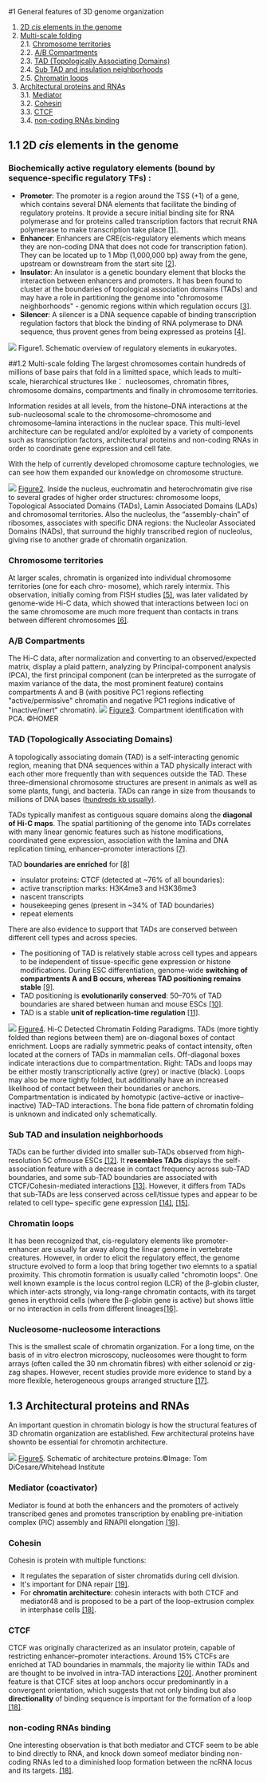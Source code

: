 #1 General features of 3D genome organization 
1. [2D *cis* elements in the genome](#11)
2. [Multi-scale folding](#12)<br>
    2.1. [Chromosome territories](#121)<br>
    2.2. [A/B Compartments](#122)<br>
    2.3. [TAD (Topologically Associating Domains)](#123)<br>
    2.4. [Sub TAD and insulation neighborhoods](#124)<br>
    2.5. [Chromatin loops](#125)<br>
3. [Architectural proteins and RNAs](#13)<br>
    3.1. [Mediator](#131)<br>
    3.2. [Cohesin](#132)<br>
    3.3. [CTCF](#133)<br>
    3.4. [non-coding RNAs binding](#134)<br>

## 1.1 2D *cis* elements in the genome<a name="11"></a>
### Biochemically active regulatory elements (bound by sequence-specific regulatory TFs) :
- **Promoter**: The promoter is a region around the TSS (+1) of a gene, which contains several DNA elements that facilitate the binding of regulatory proteins. It provide a secure initial binding site for RNA polymerase and for proteins called transcription factors that recruit RNA polymerase to make transcription take place [[1]](https://en.wikipedia.org/wiki/Promoter_\(genetics\)).
- **Enhancer**: Enhancers are CRE(cis-regulatory elements which means they are non-coding DNA that does not code for transcription fation). They can be located up to 1 Mbp (1,000,000 bp) away from the gene, upstream or downstream from the start site [[2]](https://en.wikipedia.org/wiki/Enhancer_\(genetics\)).
- **Insulator**: An insulator is a genetic boundary element that blocks the interaction between enhancers and promoters. It has been found to cluster at the boundaries of topological association domains (TADs) and may have a role in partitioning the genome into "chromosome neighborhoods" - genomic regions within which regulation occurs [[3]](https://ipfs.io/ipfs/QmXoypizjW3WknFiJnKLwHCnL72vedxjQkDDP1mXWo6uco/wiki/Insulator_\(genetics\).html).
- **Silencer**: A silencer is a DNA sequence capable of binding transcription regulation factors that block the binding of RNA polymerase to DNA sequence, thus provent genes from being expressed as proteins [[4]](https://en.wikipedia.org/wiki/Silencer_\(genetics\)).

![](/assets/promoter.png)
Figure1. Schematic overview of regulatory elements in eukaryotes.

##1.2 Multi-scale folding<a name="12"></a>
The largest chromosomes contain hundreds of millions of base pairs that fold in a limitted space, which leads to multi-scale, hierarchical structures like： nucleosomes, chromatin fibres, chromosome domains, compartments and finally in chromosome territories. 

Information resides at all levels, from the histone–DNA interactions at the sub-nucleosomal scale to the chromosome–chromosome and chromosome–lamina interactions in the nuclear space. This multi-level architecture can be regulated and/or exploited by a variety of components such as transcription factors, architectural proteins and non-coding RNAs in order to coordinate gene expression and cell fate.

With the help of currently developed chromosome capture technologies, we can see how them expanded our knowledge on chromosome structure.

![](/assets/20180629211526biophysics_201504585-1.jpg)
[Figure2](http://www.aimspress.com/article/10.3934/biophy.2015.4.585/figure.html).  Inside the nucleus, euchromatin and heterochromatin give rise to several grades of higher order structures: chromosome loops, Topological Associated Domains (TADs), Lamin Associated Domains (LADs) and chromosomal territories. Also the nucleolus, the “assembly-chain” of ribosomes, associates with specific DNA regions: the Nucleolar Associated Domains (NADs), that surround the highly transcribed region of nucleolus, giving rise to another grade of chromatin organization.


### Chromosome territories<a name="121"></a>
At larger scales, chromatin is organized into individual chromosome territories (one for each chro- mosome), which rarely intermix. This observation, initially coming from FISH studies [[5]](https://www.ncbi.nlm.nih.gov/pmc/articles/PMC282679/), was later validated by genome-wide Hi-C data, which showed that interactions between loci on the same chromosome are much more frequent than contacts in trans between different chromosomes [[6]](http://science.sciencemag.org/content/326/5950/289).
### A/B Compartments <a name="122"></a>
The Hi-C data, after normalization and converting to an observed/expected matrix, display a plaid pattern, analyzing by Principal-component analysis (PCA), the first principal component (can be interpreted as the surrogate of maxim variance of the data, the most prominent feature) contains compartments A and B (with positive PC1 regions reflecting "active/permissive" chromatin and negative PC1 regions indicative of "inactive/inert" chromatin).
![](/assets/compart.jpg)
[Figure3](http://homer.ucsd.edu/homer/interactions/HiCpca.html). Compartment identification with PCA. ©HOMER
### TAD (Topologically Associating Domains)<a name="123"></a>
A topologically associating domain (TAD) is a self-interacting genomic region, meaning that DNA sequences within a TAD physically interact with each other more frequently than with sequences outside the TAD. These three-dimensional chromosome structures are present in animals as well as some plants, fungi, and bacteria. TADs can range in size from thousands to millions of DNA bases ([hundreds kb usually)](https://en.wikipedia.org/wiki/Topologically_associating_domain).

TADs typically manifest as contiguous square domains along the **diagonal of Hi-C maps**. The spatial partitioning of the genome into TADs
correlates with many linear genomic features such as histone modifications, coordinated gene expression, association with the lamina and DNA replication timing, 
enhancer–promoter interactions [[7]](http://dx.doi.org/10.1038/nrg.2016.112).

TAD **boundaries are enriched** for [[8]](https://www.nature.com/articles/nature11082)
- insulator proteins: CTCF (detected at ~76% of all boundaries):
- active transcription marks: H3K4me3 and H3K36me3
- nascent transcripts
- housekeeping genes (present in ~34% of TAD boundaries)
- repeat elements

There are also evidence to support that TADs are conserved between different cell types and across species.
- The positioning of TAD is relatively stable across cell types and appears to be independent of tissue-specific gene expression or histone modifications. During ESC differentiation, genome-wide **switching of compartments A and B occurs, whereas TAD positioning remains stable** [[9]](https://www.nature.com/articles/nature14222). 
- TAD positioning is **evolutionarily conserved**: 50–70% of TAD boundaries are shared between human and mouse ESCs [[10]](https://www.nature.com/articles/nature14222). 
- TAD is a stable **unit of replication-time regulation** [[11]](https://www.nature.com/articles/nature13986).

![](/assets/TAD.jpg)
[Figure4](https://doi.org/10.1016/j.tibs.2018.03.006). Hi-C Detected Chromatin Folding Paradigms. TADs (more tightly folded than regions between them) are on-diagonal boxes of contact enrichment. Loops are radially symmetric peaks of contact intensity, often located at the corners of TADs in mammalian cells. Off-diagonal boxes indicate interactions due to compartmentation. Right: TADs and loops may be either mostly transcriptionally active (grey) or inactive (black). Loops may also be more tightly folded, but additionally have an increased likelihood of contact between their boundaries or anchors. Compartmentation is indicated by homotypic (active–active or inactive–inactive) TAD–TAD interactions. The bona fide pattern of chromatin folding is unknown and indicated only schematically.

### Sub TAD and insulation neighborhoods<a name="124"></a>
TADs can be further divided into smaller sub-TADs observed from high-resolution 5C ofmouse ESCs [[12]](https://www.ncbi.nlm.nih.gov/pubmed/23706625). It **resembles TADs** displays the self-association feature with a decrease in contact frequency across sub-TAD boundaries, and some sub-TAD boundaries are associated with CTCF/Cohesin-mediated interactions [[13]](https://www.ncbi.nlm.nih.gov/pubmed/25497547). However, it differs from TADs that sub-TADs are less conserved across cell/tissue types and appear to be related to cell type– specific gene expression [[14]](http://journals.plos.org/plosgenetics/article?id=10.1371/journal.pgen.1004018), [[15]](https://www.ncbi.nlm.nih.gov/pubmed/23706625).

### Chromatin loops<a name="125"></a>
It has been recognized that, cis-regulatory elements like promoter-enhancer are usually far away along the linear genome in vertebrate creatures. However, in order to elicit the regulatory effect, the genome structure evolved to form a loop that bring together two elemnts to a spatial proximity. This chromotin formation is usually called "chromotin loops". One well known example is the locus control region (LCR) of the β-globin cluster, which inter-acts strongly, via long-range chromatin contacts, with its target genes in erythroid cells (where the β-globin gene is active) but shows little or no interaction in cells from different lineages[[16]](http://dx.doi.org/10.1038/nrg.2016.112).

### Nucleosome-nucleosome interactions<a name="126"></a>
This is the smallest scale of chromatin organization. For a long time, on the basis of in vitro electron microscopy, nucleosomes were thought to form arrays (often called the 30 nm chromatin fibres) with either solenoid or zig- zag shapes. However, recent studies provide more evidence to stand by a more flexible, heterogeneous groups arranged structure [[17]](https://www.cell.com/cell/fulltext/S0092-8674\(15\)00132-4).


## 1.3 Architectural proteins and RNAs<a name="13"></a>
An important question in chromatin biology is how the structural features of 3D chromatin organization are established. Few architectural proteins have shownto be essential for chromotin architecture.

![](/assets/mediator.jpg)
[Figure5](http://wi.mit.edu/news/archive/2010/surprise-genome-structure-linked-developmental-diseases). Schematic of architecture proteins.©Image: Tom DiCesare/Whitehead Institute
### Mediator (coactivator)<a name="131"></a>
Mediator is found at both the enhancers and the promoters of actively transcribed genes and promotes transcription by enabling pre-initiation complex (PIC) assembly and RNAPII elongation [[18]](http://dx.doi.org/10.1038/nrg.2016.112).

### Cohesin<a name="132"></a>
Cohesin is protein with multiple functions:
- It regulates the separation of sister chromatids during cell division.
- It's important for DNA repair [[19]](https://www.ncbi.nlm.nih.gov/pubmed/19886810).
- For **chromatin architecture**: cohesin interacts with both CTCF and mediator48 and
is proposed to be a part of the loop-extrusion complex in interphase cells [[18]](http://dx.doi.org/10.1038/nrg.2016.112).

### CTCF<a name="133"></a>
CTCF was originally characterized as an insulator protein, capable of restricting enhancer–promoter interactions. Around 15% CTCFs are enriched at TAD boundaries in mammals, the majority lie within TADs and are thought to be involved in intra-TAD interactions [[20]](https://www.ncbi.nlm.nih.gov/pubmed/21685913). Another prominent feature is that CTCF sites at loop anchors occur predominantly in a convergent orientation, which suggests that not only binding but also **directionality** of binding sequence is important for the formation of a loop [[18]](http://dx.doi.org/10.1038/nrg.2016.112).

### non-coding RNAs binding<a name="134"></a>
One interesting observation is that both mediator and CTCF seem to be able to bind directly to RNA, and knock down someof mediator binding non-coding RNAs led to a diminished loop formation between the ncRNA locus and its targets. [[18]](http://dx.doi.org/10.1038/nrg.2016.112).






